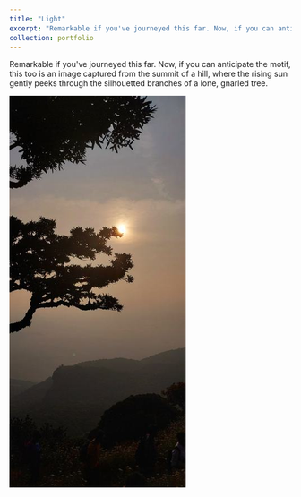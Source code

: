 ```yaml
---
title: "Light"
excerpt: "Remarkable if you've journeyed this far. Now, if you can anticipate the motif, this too is an image captured from the summit of a hill, where the rising sun gently peeks through the silhouetted branches of a lone, gnarled tree. <br/><img src='/images/captures/8.jpg'>"
collection: portfolio
---
```

Remarkable if you've journeyed this far. Now, if you can anticipate the motif, this too is an image captured from the summit of a hill, where the rising sun gently peeks through the silhouetted branches of a lone, gnarled tree.


<img src='/images/captures/8.jpg'>